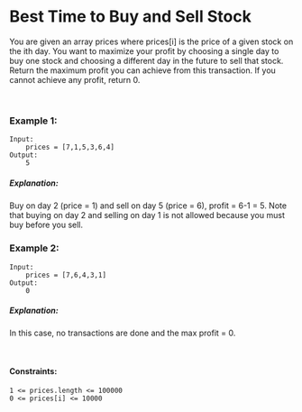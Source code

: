 # Best Time to Buy and Sell Stock

You are given an array prices where prices[i] is the price of a given stock on the ith day.
You want to maximize your profit by choosing a single day to buy one stock and choosing a different day in the future to sell that stock.
Return the maximum profit you can achieve from this transaction. If you cannot achieve any profit, return 0.

&nbsp;

### Example 1:
```
Input: 
    prices = [7,1,5,3,6,4]
Output:
    5    
```
##### Explanation:
Buy on day 2 (price = 1) and sell on day 5 (price = 6), profit = 6-1 = 5.
Note that buying on day 2 and selling on day 1 is not allowed because you must buy before you sell.

### Example 2:
```
Input: 
    prices = [7,6,4,3,1]
Output:
    0
```
##### Explanation:
In this case, no transactions are done and the max profit = 0.

&nbsp;

#### Constraints:
```
1 <= prices.length <= 100000
0 <= prices[i] <= 10000
```